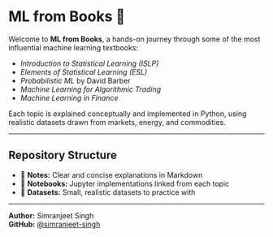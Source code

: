 # ML from Books 📘

Welcome to **ML from Books**, a hands-on journey through some of the most influential machine learning textbooks:

- *Introduction to Statistical Learning (ISLP)*
- *Elements of Statistical Learning (ESL)*
- *Probabilistic ML* by David Barber
- *Machine Learning for Algorithmic Trading*
- *Machine Learning in Finance*

Each topic is explained conceptually and implemented in Python, using realistic datasets drawn from markets, energy, and commodities.

---

## Repository Structure
- 📘 **Notes:** Clear and concise explanations in Markdown
- 🧠 **Notebooks:** Jupyter implementations linked from each topic
- 💾 **Datasets:** Small, realistic datasets to practice with

---

**Author:** Simranjeet Singh  
**GitHub:** [@simranjeet-singh](https://github.com/simranjeet-singh)
